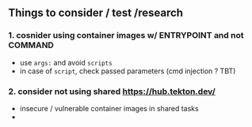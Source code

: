 ## Things to consider / test /research

### 1. cosnider using container images w/ ENTRYPOINT and not COMMAND
- use  `args:` and avoid `scripts`
- in case of `script`, check passed parameters (cmd injection ?  TBT)

### 2. consider not using shared https://hub.tekton.dev/
- insecure / vulnerable container images in shared tasks
- 
